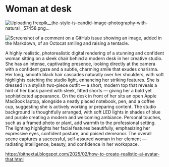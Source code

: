 # Woman at desk 

![Uploading freepik__the-style-is-candid-image-photography-with-natural__57458.png…]()

![Screenshot of a comment on a GitHub issue showing an image, added in the Markdown, of an Octocat smiling and raising a tentacle.](https://myoctocat.com/assets/images/base-octocat.svg)

A highly realistic, photorealistic digital rendering of a stunning and confident woman sitting on a sleek chair behind a modern desk in her creative studio. She has an intense, captivating presence, looking directly at the camera with a confident gaze and a subtle, charming smile that exudes charisma. Her long, smooth black hair cascades naturally over her shoulders, with soft highlights catching the studio light, enhancing her striking features. She is dressed in a stylish two-piece outfit — a short, modern top that reveals a hint of her back paired with sleek, fitted shorts — giving her a bold yet sophisticated appearance. On the desk in front of her sits an open Apple MacBook laptop, alongside a neatly placed notebook, pen, and a coffee cup, suggesting she is actively working or preparing content. The studio background is thoughtfully arranged, with soft LED lights in shades of blue and purple creating a modern and welcoming ambiance. Personal touches, such as a framed photo or plant, add warmth to the professional setting. The lighting highlights her facial features beautifully, emphasizing her expressive eyes, confident posture, and poised demeanor. The overall scene captures a successful, self-assured woman in her element — radiating intelligence, beauty, and confidence in her workspace.

https://bitnextai.blogspot.com/2025/02/how-to-create-realistic-ai-avatar-that.html

